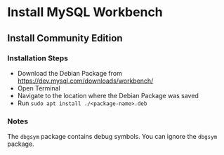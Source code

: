 # Install MySQL Workbench

## Install Community Edition

### Installation Steps

* Download the Debian Package from <https://dev.mysql.com/downloads/workbench/>
* Open Terminal
* Navigate to the location where the Debian Package was saved
* Run `sudo apt install ./<package-name>.deb`

### Notes

The `dbgsym` package contains debug symbols. You can ignore the `dbgsym` package.
